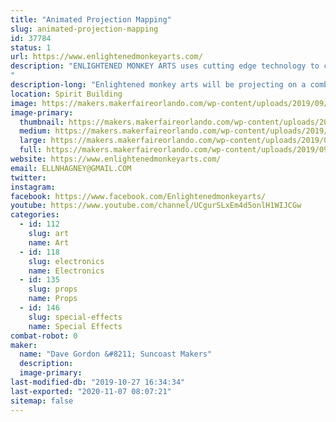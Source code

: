 ```yaml
---
title: "Animated Projection Mapping"
slug: animated-projection-mapping
id: 37784
status: 1
url: https://www.enlightenedmonkeyarts.com/
description: "ENLIGHTENED MONKEY ARTS uses cutting edge technology to create a site specific projection mapping exhibit.  Projections will be shown on 3D objects. Display with include interactive elements including fog machine and smog puffer. 
"
description-long: "Enlightened monkey arts will be projecting on a combination of 3D structures creating a unique visual experience specific to Maker Fair Orlando."
location: Spirit Building
image: https://makers.makerfaireorlando.com/wp-content/uploads/2019/09/Projection-mapping-Sage-1024x683.jpg
image-primary:
  thumbnail: https://makers.makerfaireorlando.com/wp-content/uploads/2019/09/Projection-mapping-Sage-150x150.jpg
  medium: https://makers.makerfaireorlando.com/wp-content/uploads/2019/09/Projection-mapping-Sage-300x200.jpg
  large: https://makers.makerfaireorlando.com/wp-content/uploads/2019/09/Projection-mapping-Sage-1024x683.jpg
  full: https://makers.makerfaireorlando.com/wp-content/uploads/2019/09/Projection-mapping-Sage.jpg
website: https://www.enlightenedmonkeyarts.com/
email: ELLNHAGNEY@GMAIL.COM
twitter: 
instagram: 
facebook: https://www.facebook.com/Enlightenedmonkeyarts/
youtube: https://www.youtube.com/channel/UCgurSLxEm4d5onlH1WIJCGw
categories:
  - id: 112
    slug: art
    name: Art
  - id: 118
    slug: electronics
    name: Electronics
  - id: 135
    slug: props
    name: Props
  - id: 146
    slug: special-effects
    name: Special Effects
combat-robot: 0
maker:
  name: "Dave Gordon &#8211; Suncoast Makers"
  description:
  image-primary: 
last-modified-db: "2019-10-27 16:34:34"
last-exported: "2020-11-07 08:07:21"
sitemap: false
---
```


